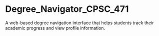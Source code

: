 # Degree_Navigator_CPSC_471
A web-based degree navigation interface that helps students track their academic progress and view profile information.
